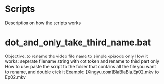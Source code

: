 # Scripts
Description on how the scripts works

# dot_and_only_take_third_name.bat
Objective: to rename the video file name to simple episode only
How it works: seperate filename string with dot token and rename to third part only
How to use: paste the script to the folder that contains all the file you want to rename, and double click it
Example: [Xingyu.com]BlaBlaBla.Ep02.mkv to Ep02.mkv

